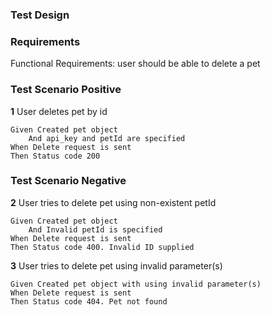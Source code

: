 ### Test Design

### Requirements

Functional Requirements: user should be able to delete a pet

### Test Scenario Positive

**1** User deletes pet by id
```gherkin
Given Created pet object
    And api_key and petId are specified
When Delete request is sent
Then Status code 200
```
### Test Scenario Negative

**2** User tries to delete pet using non-existent petId
```gherkin
Given Created pet object
    And Invalid petId is specified
When Delete request is sent
Then Status code 400. Invalid ID supplied
```
**3** User tries to delete pet using invalid parameter(s)
```gherkin
Given Created pet object with using invalid parameter(s)
When Delete request is sent
Then Status code 404. Pet not found
```
